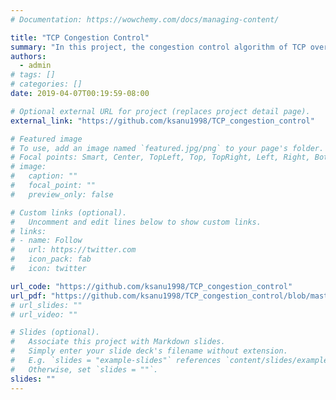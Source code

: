 ```yaml
---
# Documentation: https://wowchemy.com/docs/managing-content/

title: "TCP Congestion Control"
summary: "In this project, the congestion control algorithm of TCP over a UDP socket is implemented. The server requests a file of data. The client then packetizes the file and sends these packets over the network. The server acknowledges these packets. These acknowledgments control the congestion window at the client (which is the transmitter of these packets). This project was done as a part of Computer Networks Lab course at IIT Dharwad."
authors: 
  - admin
# tags: []
# categories: []
date: 2019-04-07T00:19:59-08:00

# Optional external URL for project (replaces project detail page).
external_link: "https://github.com/ksanu1998/TCP_congestion_control"

# Featured image
# To use, add an image named `featured.jpg/png` to your page's folder.
# Focal points: Smart, Center, TopLeft, Top, TopRight, Left, Right, BottomLeft, Bottom, BottomRight.
# image:
#   caption: ""
#   focal_point: ""
#   preview_only: false

# Custom links (optional).
#   Uncomment and edit lines below to show custom links.
# links:
# - name: Follow
#   url: https://twitter.com
#   icon_pack: fab
#   icon: twitter

url_code: "https://github.com/ksanu1998/TCP_congestion_control"
url_pdf: "https://github.com/ksanu1998/TCP_congestion_control/blob/master/report.pdf"
# url_slides: ""
# url_video: ""

# Slides (optional).
#   Associate this project with Markdown slides.
#   Simply enter your slide deck's filename without extension.
#   E.g. `slides = "example-slides"` references `content/slides/example-slides.md`.
#   Otherwise, set `slides = ""`.
slides: ""
---
```

